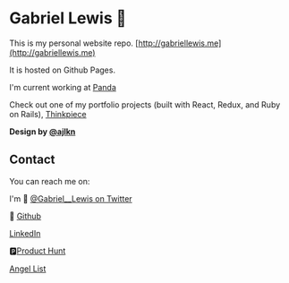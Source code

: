 # Gabriel Lewis 🦆

This is my personal website repo. [http://gabriellewis.me](http://gabriellewis.me)

It is hosted on Github Pages.

I'm current working at [Panda](http://panda.af)

Check out one of my portfolio projects (built with React, Redux, and Ruby on Rails), [Thinkpiece](http://thinkpiece.space)

**Design by [@ajlkn](https://aj.lkn.io/)**

## Contact

You can reach me on:

I'm 🐤 [@Gabriel__Lewis on Twitter](https://www.twitter.com/@gabriel__lewis)

🐙 [Github](https://www.github.com/gabriel-lewis)

[LinkedIn](https://www.linkedin.com/in/gabriellewis0)

🅿️[Product Hunt](https://www.producthunt.com/@gabriel__lewis)

[Angel List](https://angel.co/gabriel-lewis)
